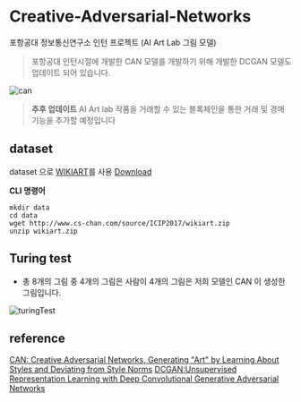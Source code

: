 # Creative-Adversarial-Networks
포항공대 정보통신연구소 인턴 프로젝트 (AI Art Lab 그림 모델)
> 포항공대 인턴시절에 개발한 CAN 모델를 개발하기 위해 개발한 DCGAN 모델도 업데이트 되어 있습니다.

![can](https://user-images.githubusercontent.com/45627868/50401383-755b7c80-07d1-11e9-99dc-5a1d588010db.PNG)

> **추후 업데이트**
> AI Art lab 작품을 거래할 수 있는 블록체인을 통한 거래 및 경매 기능을 추가할 예정입니다

## dataset
dataset 으로 [WIKIART](https://www.wikiart.org/)를 사용 [Download](https://github.com/cs-chan/ArtGAN/tree/f5d6f6b58a6d8a4bd05aaaedd9688d08c02df8f2/WikiArt%20Dataset)

**CLI 명령어**
```shell
mkdir data
cd data
wget http://www.cs-chan.com/source/ICIP2017/wikiart.zip
unzip wikiart.zip
```


## Turing test
- 총 8개의 그림 중 4개의 그림은 사람이 4개의 그림은 저희 모델인 CAN 이 생성한 그림입니다. 

![turingTest](https://user-images.githubusercontent.com/45627868/50278002-3fdd2900-0489-11e9-8239-6018ae707052.PNG)




## reference 
[CAN: Creative Adversarial Networks, Generating "Art" by Learning About Styles and Deviating from Style Norms](https://arxiv.org/abs/1706.07068)
[DCGAN:Unsupervised Representation Learning with Deep Convolutional Generative Adversarial Networks](https://arxiv.org/abs/1511.06434)
